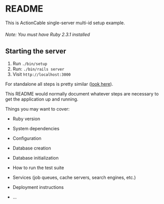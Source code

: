 # README

This is ActionCable single-server multi-id setup example.

###### Note: You must have Ruby 2.3.1 installed

## Starting the server

1. Run `./bin/setup`
2. Run: `./bin/rails server`
3. Visit `http://localhost:3000`

For standalone all steps is pretty similar ([look here](https://github.com/rails/actioncable-examples)).

This README would normally document whatever steps are necessary to get the
application up and running.

Things you may want to cover:

* Ruby version

* System dependencies

* Configuration

* Database creation

* Database initialization

* How to run the test suite

* Services (job queues, cache servers, search engines, etc.)

* Deployment instructions

* ...
